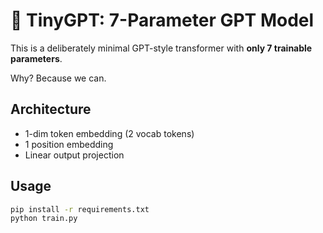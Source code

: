 # 🧠 TinyGPT: 7-Parameter GPT Model

This is a deliberately minimal GPT-style transformer with **only 7 trainable parameters**.

Why? Because we can.

## Architecture

- 1-dim token embedding (2 vocab tokens)
- 1 position embedding
- Linear output projection

## Usage

```bash
pip install -r requirements.txt
python train.py

